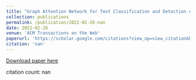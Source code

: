```yaml
---
title: "Graph Attention Network for Text Classification and Detection of Mental Disorder"
collection: publications
permalink: /publication/2022-02-26-nan
date: 2022-02-26
venue: 'ACM Transactions on the Web'
paperurl: 'https://scholar.google.com/citations?view_op=view_citation&hl=en&user=CCckbEUAAAAJ&cstart=20&pagesize=80&citation_for_view=CCckbEUAAAAJ:LgRImbQfgY4C'
citation: 'nan'
---
```

[Download paper here](https://scholar.google.com/citations?view_op=view_citation&hl=en&user=CCckbEUAAAAJ&cstart=20&pagesize=80&citation_for_view=CCckbEUAAAAJ:LgRImbQfgY4C)

citation count: nan